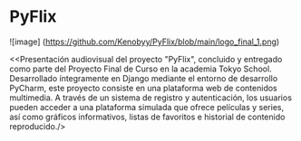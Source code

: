 # PyFlix

![image] (https://github.com/Kenobyy/PyFlix/blob/main/logo_final_1.png)

&lt;<Presentación audiovisual del proyecto "PyFlix", concluido y entregado como parte del Proyecto Final de Curso en la academia Tokyo School. Desarrollado íntegramente en Django mediante el entorno de desarrollo PyCharm, este proyecto consiste en una plataforma web de contenidos multimedia. A través de un sistema de registro y autenticación, los usuarios pueden acceder a una plataforma simulada que ofrece películas y series, así como gráficos informativos, listas de favoritos e historial de contenido reproducido./>

